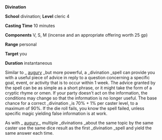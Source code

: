  **Divination**

**School** divination; **Level** cleric 4

**Casting Time** 10 minutes

**Components** V, S, M (incense and an appropriate offering worth 25 gp)

**Range** personal

**Target** you

**Duration** instantaneous

Similar to _ [augury](augury.html#_augury) _but more powerful, a _divination _spell can provide you with a useful piece of advice in reply to a question concerning a specific goal, event, or activity that is to occur within 1 week. The advice granted by the spell can be as simple as a short phrase, or it might take the form of a cryptic rhyme or omen. If your party doesn't act on the information, the conditions may change so that the information is no longer useful. The base chance for a correct _divination _is 70% + 1% per caster level, to a maximum of 90%. If the die roll fails, you know the spell failed, unless specific magic yielding false information is at work.

As with _ [augury](augury.html#_augury)_, multiple _divinations _about the same topic by the same caster use the same dice result as the first _divination _spell and yield the same answer each time.

